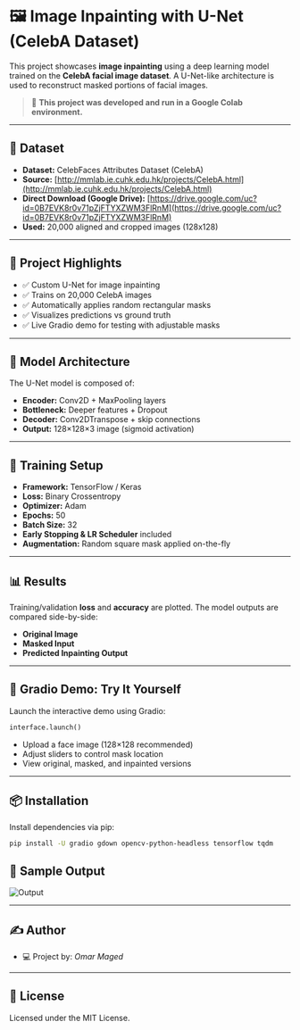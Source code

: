 # 🖼️ Image Inpainting with U-Net (CelebA Dataset)

This project showcases **image inpainting** using a deep learning model trained on the **CelebA facial image dataset**. A U-Net-like architecture is used to reconstruct masked portions of facial images.

> 🧪 **This project was developed and run in a Google Colab environment.**

---

## 📁 Dataset

* **Dataset:** CelebFaces Attributes Dataset (CelebA)
* **Source:** [http://mmlab.ie.cuhk.edu.hk/projects/CelebA.html](http://mmlab.ie.cuhk.edu.hk/projects/CelebA.html)
* **Direct Download (Google Drive):** [https://drive.google.com/uc?id=0B7EVK8r0v71pZjFTYXZWM3FlRnM](https://drive.google.com/uc?id=0B7EVK8r0v71pZjFTYXZWM3FlRnM)
* **Used:** 20,000 aligned and cropped images (128x128)

---

## 📌 Project Highlights

* ✅ Custom U-Net for image inpainting
* ✅ Trains on 20,000 CelebA images
* ✅ Automatically applies random rectangular masks
* ✅ Visualizes predictions vs ground truth
* ✅ Live Gradio demo for testing with adjustable masks

---

## 🧠 Model Architecture

The U-Net model is composed of:

* **Encoder:** Conv2D + MaxPooling layers
* **Bottleneck:** Deeper features + Dropout
* **Decoder:** Conv2DTranspose + skip connections
* **Output:** 128×128×3 image (sigmoid activation)

---

## 🧪 Training Setup

* **Framework:** TensorFlow / Keras
* **Loss:** Binary Crossentropy
* **Optimizer:** Adam
* **Epochs:** 50
* **Batch Size:** 32
* **Early Stopping & LR Scheduler** included
* **Augmentation:** Random square mask applied on-the-fly

---

## 📊 Results

Training/validation **loss** and **accuracy** are plotted. The model outputs are compared side-by-side:

* **Original Image**
* **Masked Input**
* **Predicted Inpainting Output**

---

## 🚀 Gradio Demo: Try It Yourself

Launch the interactive demo using Gradio:

```python
interface.launch()
```

* Upload a face image (128×128 recommended)
* Adjust sliders to control mask location
* View original, masked, and inpainted versions

---

## 📦 Installation

Install dependencies via pip:

```bash
pip install -U gradio gdown opencv-python-headless tensorflow tqdm
```

## 📸 Sample Output

![Output](sample_outputs/sample-output.png)

---

## ✍️ Author

* 💻 Project by: *Omar Maged*

---

## 📜 License

Licensed under the MIT License.
